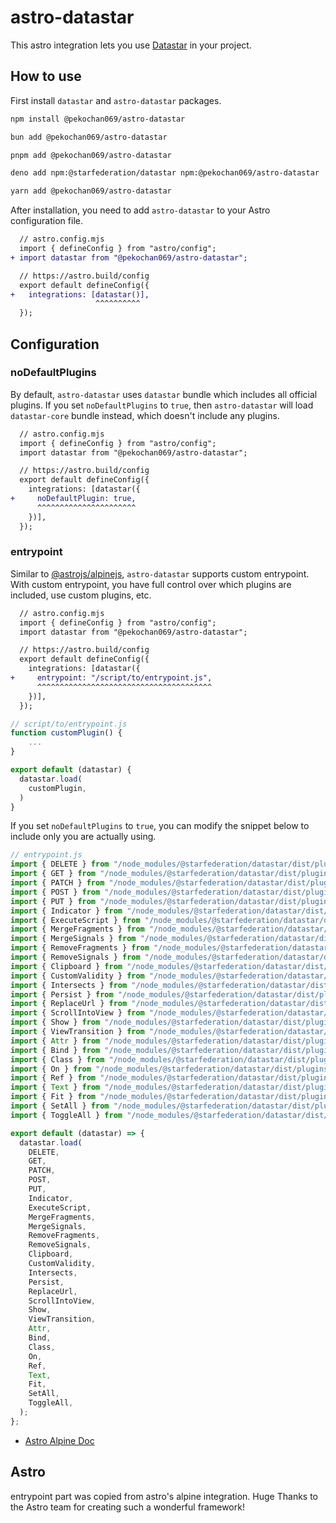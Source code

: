 # astro-datastar

This astro integration lets you use [Datastar](https://data-star.dev/) in your project.

## How to use

First install `datastar` and `astro-datastar` packages.

```sh
npm install @pekochan069/astro-datastar
```

```sh
bun add @pekochan069/astro-datastar
```

```sh
pnpm add @pekochan069/astro-datastar
```

```sh
deno add npm:@starfederation/datastar npm:@pekochan069/astro-datastar
```

```sh
yarn add @pekochan069/astro-datastar
```

After installation, you need to add `astro-datastar` to your Astro configuration file.

```diff
  // astro.config.mjs
  import { defineConfig } from "astro/config";
+ import datastar from "@pekochan069/astro-datastar";

  // https://astro.build/config
  export default defineConfig({
+   integrations: [datastar()],
                   ^^^^^^^^^^
  });
```

## Configuration

### noDefaultPlugins

By default, `astro-datastar` uses `datastar` bundle which includes all official plugins. If you set `noDefaultPlugins` to `true`, then `astro-datastar` will load `datastar-core` bundle instead, which doesn't include any plugins.

```diff
  // astro.config.mjs
  import { defineConfig } from "astro/config";
  import datastar from "@pekochan069/astro-datastar";

  // https://astro.build/config
  export default defineConfig({
    integrations: [datastar({
+     noDefaultPlugin: true,
      ^^^^^^^^^^^^^^^^^^^^^^
    })],
  });
```

### entrypoint

Similar to [@astrojs/alpinejs](https://github.com/withastro/astro/tree/main/packages/integrations/alpinejs), `astro-datastar` supports custom entrypoint. With custom entrypoint, you have full control over which plugins are included, use custom plugins, etc.

```diff
  // astro.config.mjs
  import { defineConfig } from "astro/config";
  import datastar from "@pekochan069/astro-datastar";

  // https://astro.build/config
  export default defineConfig({
    integrations: [datastar({
+     entrypoint: "/script/to/entrypoint.js",
      ^^^^^^^^^^^^^^^^^^^^^^^^^^^^^^^^^^^^^^^
    })],
  });
```

```js
// script/to/entrypoint.js
function customPlugin() {
    ...
}

export default (datastar) {
  datastar.load(
    customPlugin,
  )
}
```

If you set `noDefaultPlugins` to `true`, you can modify the snippet below to include only you are actually using.

```js
// entrypoint.js
import { DELETE } from "/node_modules/@starfederation/datastar/dist/plugins/official/backend/actions/delete";
import { GET } from "/node_modules/@starfederation/datastar/dist/plugins/official/backend/actions/get";
import { PATCH } from "/node_modules/@starfederation/datastar/dist/plugins/official/backend/actions/patch";
import { POST } from "/node_modules/@starfederation/datastar/dist/plugins/official/backend/actions/post";
import { PUT } from "/node_modules/@starfederation/datastar/dist/plugins/official/backend/actions/put";
import { Indicator } from "/node_modules/@starfederation/datastar/dist/plugins/official/backend/attributes/indicator";
import { ExecuteScript } from "/node_modules/@starfederation/datastar/dist/plugins/official/backend/watchers/executeScript";
import { MergeFragments } from "/node_modules/@starfederation/datastar/dist/plugins/official/backend/watchers/mergeFragments";
import { MergeSignals } from "/node_modules/@starfederation/datastar/dist/plugins/official/backend/watchers/mergeSignals";
import { RemoveFragments } from "/node_modules/@starfederation/datastar/dist/plugins/official/backend/watchers/removeFragments";
import { RemoveSignals } from "/node_modules/@starfederation/datastar/dist/plugins/official/backend/watchers/removeSignals";
import { Clipboard } from "/node_modules/@starfederation/datastar/dist/plugins/official/browser/actions/clipboard";
import { CustomValidity } from "/node_modules/@starfederation/datastar/dist/plugins/official/browser/attributes/customValidity";
import { Intersects } from "/node_modules/@starfederation/datastar/dist/plugins/official/browser/attributes/intersects";
import { Persist } from "/node_modules/@starfederation/datastar/dist/plugins/official/browser/attributes/persist";
import { ReplaceUrl } from "/node_modules/@starfederation/datastar/dist/plugins/official/browser/attributes/replaceUrl";
import { ScrollIntoView } from "/node_modules/@starfederation/datastar/dist/plugins/official/browser/attributes/scrollIntoView";
import { Show } from "/node_modules/@starfederation/datastar/dist/plugins/official/browser/attributes/show";
import { ViewTransition } from "/node_modules/@starfederation/datastar/dist/plugins/official/browser/attributes/viewTransition";
import { Attr } from "/node_modules/@starfederation/datastar/dist/plugins/official/dom/attributes/attr";
import { Bind } from "/node_modules/@starfederation/datastar/dist/plugins/official/dom/attributes/bind";
import { Class } from "/node_modules/@starfederation/datastar/dist/plugins/official/dom/attributes/class";
import { On } from "/node_modules/@starfederation/datastar/dist/plugins/official/dom/attributes/on";
import { Ref } from "/node_modules/@starfederation/datastar/dist/plugins/official/dom/attributes/ref";
import { Text } from "/node_modules/@starfederation/datastar/dist/plugins/official/dom/attributes/text";
import { Fit } from "/node_modules/@starfederation/datastar/dist/plugins/official/logic/actions/fit";
import { SetAll } from "/node_modules/@starfederation/datastar/dist/plugins/official/logic/actions/setAll";
import { ToggleAll } from "/node_modules/@starfederation/datastar/dist/plugins/official/logic/actions/toggleAll";

export default (datastar) => {
  datastar.load(
    DELETE,
    GET,
    PATCH,
    POST,
    PUT,
    Indicator,
    ExecuteScript,
    MergeFragments,
    MergeSignals,
    RemoveFragments,
    RemoveSignals,
    Clipboard,
    CustomValidity,
    Intersects,
    Persist,
    ReplaceUrl,
    ScrollIntoView,
    Show,
    ViewTransition,
    Attr,
    Bind,
    Class,
    On,
    Ref,
    Text,
    Fit,
    SetAll,
    ToggleAll,
  );
};
```

- [Astro Alpine Doc](https://docs.astro.build/en/guides/integrations-guide/alpinejs/#entrypoint)

## Astro

entrypoint part was copied from astro's alpine integration. Huge Thanks to the Astro team for creating such a wonderful framework!

